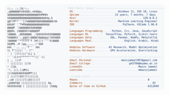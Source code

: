<picture>
  <source srcset="https://raw.githubusercontent.com/mmazinjameel/mmazinjameel/main/dark_mode.svg?v=1749766215" media="(prefers-color-scheme: dark)">
  <img src="https://raw.githubusercontent.com/mmazinjameel/mmazinjameel/main/light_mode.svg?v=1749766215">
</picture>
